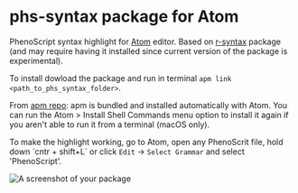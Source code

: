 # phs-syntax package for Atom

PhenoScript syntax highlight for [Atom](https://atom.io) editor. Based on [r-syntax](https://atom.io/packages/r-syntax) package (and may require having it installed since current version of the package is experimental).

To install dowload the package and run in terminal `apm link <path_to_phs_syntax_folder>`. 

From [apm repo](https://github.com/atom/apm): apm is bundled and installed automatically with Atom. You can run the Atom > Install Shell Commands menu option to install it again if you aren't able to run it from a terminal (macOS only).

To make the highlight working, go to Atom, open any PhenoScrit file, hold down ´cntr + shift+L´ or click `Edit` -> `Select Grammar` and select 'PhenoScript'.

![A screenshot of your package](https://github.com/sergeitarasov/PhenoScript/blob/master/phs_highlight.png)
